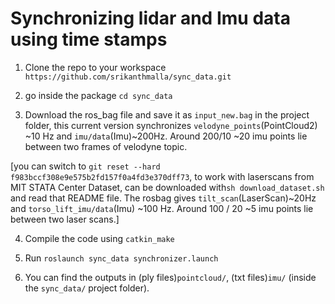 # Synchronizing lidar and Imu data using time stamps

1. Clone the repo to your workspace `https://github.com/srikanthmalla/sync_data.git`

2. go inside the package `cd sync_data`

3. Download the ros_bag file and save it as `input_new.bag` in the project folder, this current version synchronizes `velodyne_points`(PointCloud2) ~10 Hz and `imu/data`(Imu)~200Hz. Around 200/10 ~20 imu points lie between two frames of velodyne topic.

[you can switch to `git reset --hard f983bccf308e9e575b2fd157f0a4fd3e370dff73`, to work with laserscans from MIT STATA Center Dataset, can be downloaded with`sh download_dataset.sh` and read that README file. The rosbag gives `tilt_scan`(LaserScan)~20Hz and `torso_lift_imu/data`(Imu) ~100 Hz. Around 100 / 20 ~5 imu points lie between two laser scans.]

4. Compile the code using `catkin_make` 

5. Run `roslaunch sync_data synchronizer.launch`

6. You can find the outputs in (ply files)`pointcloud/`, (txt files)`imu/` (inside the `sync_data/` project folder).
